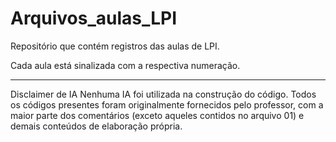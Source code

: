 # Arquivos_aulas_LPI

Repositório que contém registros das aulas de LPI.

Cada aula está sinalizada com a respectiva numeração.

---

Disclaimer de IA
Nenhuma IA foi utilizada na construção do código. Todos os códigos presentes foram originalmente fornecidos pelo professor, com a maior parte dos comentários (exceto aqueles contidos no arquivo 01) e demais conteúdos de elaboração própria.
